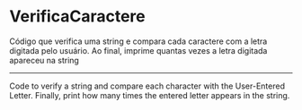 # VerificaCaractere
Código que verifica uma string e compara cada caractere com a letra digitada pelo usuário. Ao final, imprime quantas vezes a letra digitada apareceu na string

------
Code to verify a string and compare each character with the User-Entered Letter. Finally, print how many times the entered letter appears in the string.
